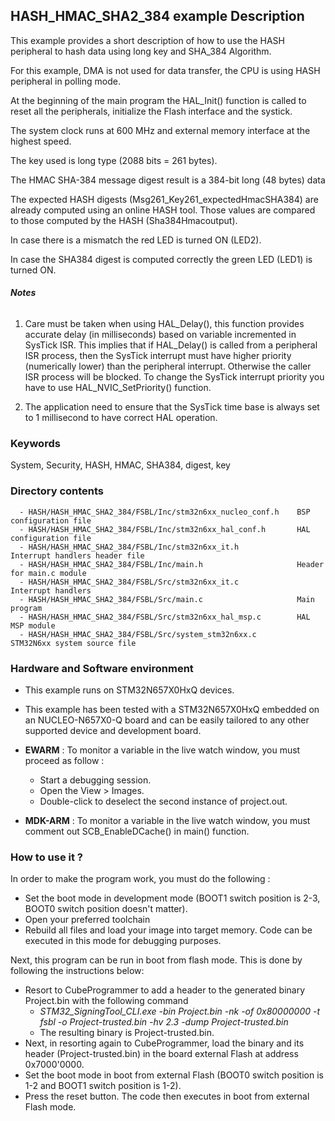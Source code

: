 ## <b>HASH_HMAC_SHA2_384 example Description</b>

This example provides a short description of how to use the HASH peripheral to 
hash data using long key and SHA_384 Algorithm.

For this example, DMA is not used for data transfer, the CPU is using HASH peripheral in
polling mode.

At the beginning of the main program the HAL_Init() function is called to reset
all the peripherals, initialize the Flash interface and the systick.

The system clock runs at 600 MHz and external memory interface at the highest speed.

The key used is long type (2088 bits = 261 bytes).

The HMAC SHA-384 message digest result is a 384-bit long (48 bytes) data

The expected HASH digests (Msg261_Key261_expectedHmacSHA384) are already computed using an online
HASH tool. Those values are compared to those computed by the HASH (Sha384Hmacoutput).

In case there is a mismatch the red LED is turned ON (LED2).

In case the SHA384 digest is computed correctly the green LED (LED1) is turned ON.

###### <b>Notes</b>

 1. Care must be taken when using HAL_Delay(), this function provides accurate delay (in milliseconds)
    based on variable incremented in SysTick ISR. This implies that if HAL_Delay() is called from
    a peripheral ISR process, then the SysTick interrupt must have higher priority (numerically lower)
    than the peripheral interrupt. Otherwise the caller ISR process will be blocked.
    To change the SysTick interrupt priority you have to use HAL_NVIC_SetPriority() function.

 2. The application need to ensure that the SysTick time base is always set to 1 millisecond
    to have correct HAL operation.

### <b>Keywords</b>

System, Security, HASH, HMAC, SHA384, digest, key

### <b>Directory contents</b>

      - HASH/HASH_HMAC_SHA2_384/FSBL/Inc/stm32n6xx_nucleo_conf.h    BSP configuration file
      - HASH/HASH_HMAC_SHA2_384/FSBL/Inc/stm32n6xx_hal_conf.h       HAL configuration file
      - HASH/HASH_HMAC_SHA2_384/FSBL/Inc/stm32n6xx_it.h             Interrupt handlers header file
      - HASH/HASH_HMAC_SHA2_384/FSBL/Inc/main.h                     Header for main.c module  
      - HASH/HASH_HMAC_SHA2_384/FSBL/Src/stm32n6xx_it.c             Interrupt handlers
      - HASH/HASH_HMAC_SHA2_384/FSBL/Src/main.c                     Main program
      - HASH/HASH_HMAC_SHA2_384/FSBL/Src/stm32n6xx_hal_msp.c        HAL MSP module
      - HASH/HASH_HMAC_SHA2_384/FSBL/Src/system_stm32n6xx.c         STM32N6xx system source file


### <b>Hardware and Software environment</b>

  - This example runs on STM32N657X0HxQ devices.

  - This example has been tested with a STM32N657X0HxQ embedded on an
    NUCLEO-N657X0-Q board and can be easily tailored to any other supported
    device and development board.

  - **EWARM** : To monitor a variable in the live watch window, you must proceed as follow :
    - Start a debugging session.
    - Open the View > Images.
    - Double-click to deselect the second instance of project.out.

  - **MDK-ARM** : To monitor a variable in the live watch window, you must comment out SCB_EnableDCache() in main() function.

### <b>How to use it ?</b>

In order to make the program work, you must do the following :

 - Set the boot mode in development mode (BOOT1 switch position is 2-3, BOOT0 switch position doesn't matter).
 - Open your preferred toolchain
 - Rebuild all files and load your image into target memory. Code can be executed in this mode for debugging purposes.

 Next, this program can be run in boot from flash mode. This is done by following the instructions below:
 
 - Resort to CubeProgrammer to add a header to the generated binary Project.bin with the following command
   - *STM32_SigningTool_CLI.exe -bin Project.bin -nk -of 0x80000000 -t fsbl -o Project-trusted.bin -hv 2.3 -dump Project-trusted.bin*
   - The resulting binary is Project-trusted.bin.
 - Next, in resorting again to CubeProgrammer, load the binary and its header (Project-trusted.bin) in the board external Flash at address 0x7000'0000.
 - Set the boot mode in boot from external Flash (BOOT0 switch position is 1-2 and BOOT1 switch position is 1-2).
 - Press the reset button. The code then executes in boot from external Flash mode.